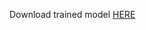 Download trained model [HERE](https://drive.google.com/file/d/1oudhL5fmR-l0Yytni5R9M6QDdiOsm9aJ/view?usp=sharing)
